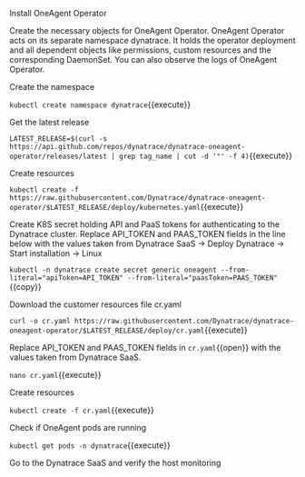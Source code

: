 Install OneAgent Operator 

Create the necessary objects for OneAgent Operator. OneAgent Operator acts on its separate namespace dynatrace. It holds the operator deployment and all dependent objects like permissions, custom resources and the corresponding DaemonSet. You can also observe the logs of OneAgent Operator.

Create the namespace

`kubectl create namespace dynatrace`{{execute}}

Get the latest release

`LATEST_RELEASE=$(curl -s https://api.github.com/repos/dynatrace/dynatrace-oneagent-operator/releases/latest | grep tag_name | cut -d '"' -f 4)`{{execute}}

Create resources

`kubectl create -f https://raw.githubusercontent.com/Dynatrace/dynatrace-oneagent-operator/$LATEST_RELEASE/deploy/kubernetes.yaml`{{execute}}

Create K8S secret holding API and PaaS tokens for authenticating to the Dynatrace cluster. Replace API_TOKEN and PAAS_TOKEN fields in the line below with the values taken from Dynatrace SaaS -> Deploy Dynatrace -> Start installation -> Linux

`kubectl -n dynatrace create secret generic oneagent --from-literal="apiToken=API_TOKEN" --from-literal="paasToken=PAAS_TOKEN"`{{copy}}

Download the customer resources file cr.yaml

`curl -o cr.yaml https://raw.githubusercontent.com/Dynatrace/dynatrace-oneagent-operator/$LATEST_RELEASE/deploy/cr.yaml`{{execute}}


Replace API_TOKEN and PAAS_TOKEN fields in `cr.yaml`{{open}} with the values taken from Dynatrace SaaS.

`nano cr.yaml`{{execute}}

Create resources

`kubectl create -f cr.yaml`{{execute}}

Check if OneAgent pods are running

`kubectl get pods -n dynatrace`{{execute}}

Go to the Dynatrace SaaS and verify the host monitoring
